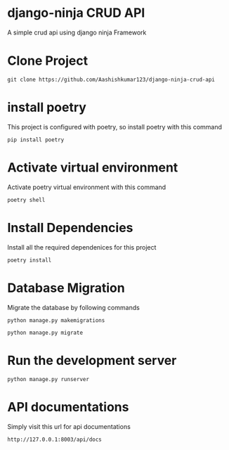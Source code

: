 # django-ninja CRUD API
A simple crud api using django ninja Framework

# Clone Project
```
git clone https://github.com/Aashishkumar123/django-ninja-crud-api
```


# install poetry
This project is configured with poetry, so install poetry with this command
```
pip install poetry
```

# Activate virtual environment
Activate poetry virtual environment with this command
```
poetry shell
```

# Install Dependencies
Install all the required dependenices for this project
```
poetry install
```


# Database Migration
Migrate the database by following commands
```
python manage.py makemigrations
```
```
python manage.py migrate
```


# Run the development server
```
python manage.py runserver
```


# API documentations
Simply visit this url for api documentations
```
http://127.0.0.1:8003/api/docs
```
